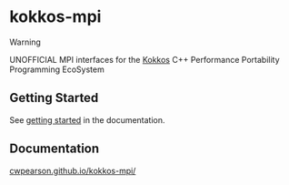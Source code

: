 # kokkos-mpi

> [!WARNING]
> UNOFFICIAL MPI interfaces for the [Kokkos](https://github.com/kokkos/kokkos) C++ Performance Portability Programming EcoSystem

## Getting Started

See [getting started](https://cwpearson.github.io/kokkos-mpi/usage/getting_started.html) in the documentation.

## Documentation

[cwpearson.github.io/kokkos-mpi/](https://cwpearson.github.io/kokkos-mpi/)
